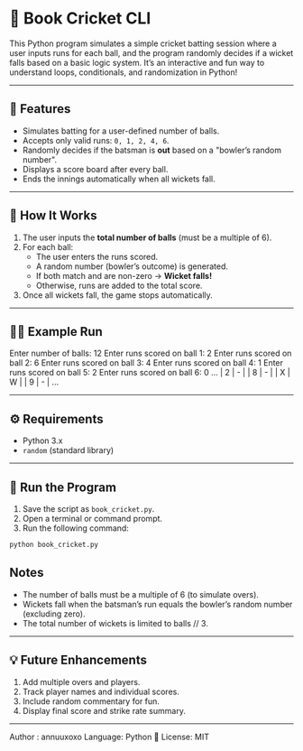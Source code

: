 # 🏏 Book Cricket CLI

This Python program simulates a simple cricket batting session where a user inputs runs for each ball, and the program randomly decides if a wicket falls based on a basic logic system. It’s an interactive and fun way to understand loops, conditionals, and randomization in Python!

---

## 🎯 Features

- Simulates batting for a user-defined number of balls.  
- Accepts only valid runs: `0, 1, 2, 4, 6`.  
- Randomly decides if the batsman is **out** based on a "bowler’s random number".  
- Displays a score board after every ball.  
- Ends the innings automatically when all wickets fall.

---

## 🧮 How It Works

1. The user inputs the **total number of balls** (must be a multiple of 6).  
2. For each ball:
   - The user enters the runs scored.  
   - A random number (bowler’s outcome) is generated.  
   - If both match and are non-zero → **Wicket falls!**  
   - Otherwise, runs are added to the total score.  
3. Once all wickets fall, the game stops automatically.

---

## 🧑‍💻 Example Run

Enter number of balls: 12
Enter runs scored on ball 1: 2
Enter runs scored on ball 2: 6
Enter runs scored on ball 3: 4
Enter runs scored on ball 4: 1
Enter runs scored on ball 5: 2
Enter runs scored on ball 6: 0
...
| 2 | - |
| 8 | - |
| X | W |
| 9 | - |
...

---

## ⚙️ Requirements

- Python 3.x  
- `random` (standard library)

---

## 🚀 Run the Program

1. Save the script as `book_cricket.py`.  
2. Open a terminal or command prompt.  
3. Run the following command:

```bash
python book_cricket.py
```

## Notes
- The number of balls must be a multiple of 6 (to simulate overs).
- Wickets fall when the batsman’s run equals the bowler’s random number (excluding zero).
- The total number of wickets is limited to balls // 3.

---

## 💡 Future Enhancements
1. Add multiple overs and players.
2. Track player names and individual scores.
3. Include random commentary for fun.
4. Display final score and strike rate summary.

---
Author : annuuxoxo
Language: Python 🐍
License: MIT

